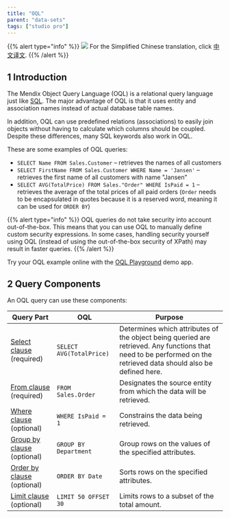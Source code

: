 ```yaml
---
title: "OQL"
parent: "data-sets"
tags: ["studio pro"]
---
```


{{% alert type="info" %}}
<img src="attachments/chinese-translation/china.png" style="display: inline-block; margin: 0" /> For the Simplified Chinese translation, click [中文译文](https://cdn.mendix.tencent-cloud.com/documentation/refguide8/oql.pdf).
{{% /alert %}}

## 1 Introduction

The Mendix Object Query Language (OQL) is a relational query language just like [SQL](http://en.wikipedia.org/wiki/Sql). The major advantage of OQL is that it uses entity and association names instead of actual database table names.

In addition, OQL can use predefined relations (associations) to easily join objects without having to calculate which columns should be coupled. Despite these differences, many SQL keywords also work in OQL.

These are some examples of OQL queries:

* `SELECT Name FROM Sales.Customer` –  retrieves the names of all customers
* `SELECT FirstName FROM Sales.Customer WHERE Name = 'Jansen'`  –  retrieves the first name of all customers with name "Jansen"
* `SELECT AVG(TotalPrice) FROM Sales."Order" WHERE IsPaid = 1`  –  retrieves the average of the total prices of all paid orders (`Order` needs to be encapsulated in quotes because it is a reserved word, meaning it can be used for `ORDER BY`)

{{% alert type="info" %}}
OQL queries do not take security into account out-of-the-box. This means that you can use OQL to manually define custom security expressions. In some cases, handling security yourself using OQL (instead of using the out-of-the-box security of XPath) may result in faster queries.
{{% /alert %}}

Try your OQL example online with the [OQL Playground](https://mydemoversion8-sandbox.mxapps.io/p/OQL) demo app. 

## 2 Query Components

An OQL query can use these components:

| Query Part | OQL | Purpose |
| --- | --- | --- |
| [Select clause](oql-select-clause) (required)  | `SELECT AVG(TotalPrice)` | Determines which attributes of the object being queried are retrieved. Any functions that need to be performed on the retrieved data should also be defined here.  |
| [From clause](oql-from-clause) (required)  | `FROM Sales.Order`  | Designates the source entity from which the data will be retrieved.  |
| [Where clause](oql-where-clause) (optional) | `WHERE IsPaid = 1` | Constrains the data being retrieved.  |
| [Group by clause](oql-group-by-clause) (optional) | `GROUP BY Department` | Group rows on the values of the specified attributes.  |
| [Order by clause](oql-order-by-clause) (optional) | `ORDER BY Date` | Sorts rows on the specified attributes.  |
| [Limit clause](oql-limit-clause) (optional) | `LIMIT 50 OFFSET 30` | Limits rows to a subset of the total amount.  |

